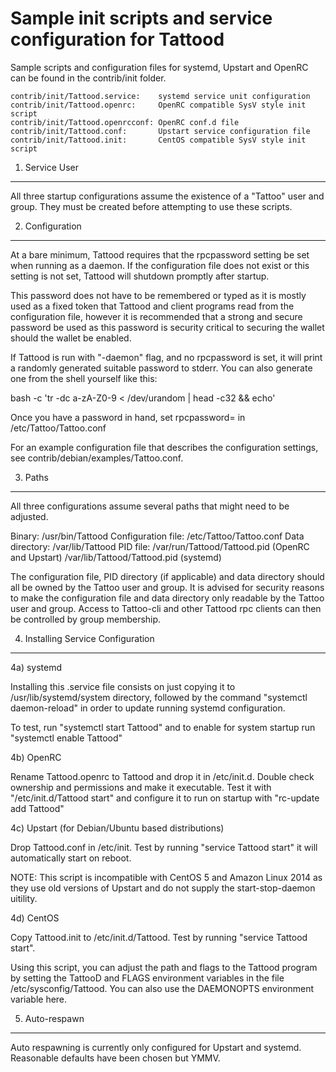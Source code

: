 Sample init scripts and service configuration for Tattood
==========================================================

Sample scripts and configuration files for systemd, Upstart and OpenRC
can be found in the contrib/init folder.

    contrib/init/Tattood.service:    systemd service unit configuration
    contrib/init/Tattood.openrc:     OpenRC compatible SysV style init script
    contrib/init/Tattood.openrcconf: OpenRC conf.d file
    contrib/init/Tattood.conf:       Upstart service configuration file
    contrib/init/Tattood.init:       CentOS compatible SysV style init script

1. Service User
---------------------------------

All three startup configurations assume the existence of a "Tattoo" user
and group.  They must be created before attempting to use these scripts.

2. Configuration
---------------------------------

At a bare minimum, Tattood requires that the rpcpassword setting be set
when running as a daemon.  If the configuration file does not exist or this
setting is not set, Tattood will shutdown promptly after startup.

This password does not have to be remembered or typed as it is mostly used
as a fixed token that Tattood and client programs read from the configuration
file, however it is recommended that a strong and secure password be used
as this password is security critical to securing the wallet should the
wallet be enabled.

If Tattood is run with "-daemon" flag, and no rpcpassword is set, it will
print a randomly generated suitable password to stderr.  You can also
generate one from the shell yourself like this:

bash -c 'tr -dc a-zA-Z0-9 < /dev/urandom | head -c32 && echo'

Once you have a password in hand, set rpcpassword= in /etc/Tattoo/Tattoo.conf

For an example configuration file that describes the configuration settings,
see contrib/debian/examples/Tattoo.conf.

3. Paths
---------------------------------

All three configurations assume several paths that might need to be adjusted.

Binary:              /usr/bin/Tattood
Configuration file:  /etc/Tattoo/Tattoo.conf
Data directory:      /var/lib/Tattood
PID file:            /var/run/Tattood/Tattood.pid (OpenRC and Upstart)
                     /var/lib/Tattood/Tattood.pid (systemd)

The configuration file, PID directory (if applicable) and data directory
should all be owned by the Tattoo user and group.  It is advised for security
reasons to make the configuration file and data directory only readable by the
Tattoo user and group.  Access to Tattoo-cli and other Tattood rpc clients
can then be controlled by group membership.

4. Installing Service Configuration
-----------------------------------

4a) systemd

Installing this .service file consists on just copying it to
/usr/lib/systemd/system directory, followed by the command
"systemctl daemon-reload" in order to update running systemd configuration.

To test, run "systemctl start Tattood" and to enable for system startup run
"systemctl enable Tattood"

4b) OpenRC

Rename Tattood.openrc to Tattood and drop it in /etc/init.d.  Double
check ownership and permissions and make it executable.  Test it with
"/etc/init.d/Tattood start" and configure it to run on startup with
"rc-update add Tattood"

4c) Upstart (for Debian/Ubuntu based distributions)

Drop Tattood.conf in /etc/init.  Test by running "service Tattood start"
it will automatically start on reboot.

NOTE: This script is incompatible with CentOS 5 and Amazon Linux 2014 as they
use old versions of Upstart and do not supply the start-stop-daemon uitility.

4d) CentOS

Copy Tattood.init to /etc/init.d/Tattood. Test by running "service Tattood start".

Using this script, you can adjust the path and flags to the Tattood program by
setting the TattooD and FLAGS environment variables in the file
/etc/sysconfig/Tattood. You can also use the DAEMONOPTS environment variable here.

5. Auto-respawn
-----------------------------------

Auto respawning is currently only configured for Upstart and systemd.
Reasonable defaults have been chosen but YMMV.
